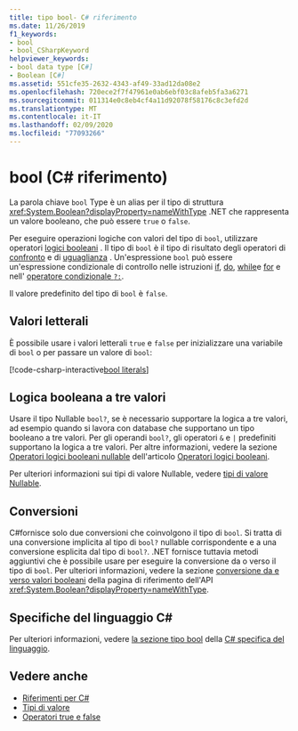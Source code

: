 ```yaml
---
title: tipo bool- C# riferimento
ms.date: 11/26/2019
f1_keywords:
- bool
- bool_CSharpKeyword
helpviewer_keywords:
- bool data type [C#]
- Boolean [C#]
ms.assetid: 551cfe35-2632-4343-af49-33ad12da08e2
ms.openlocfilehash: 720ece2f7f47961e0ab6ebf03c8afeb5fa3a6271
ms.sourcegitcommit: 011314e0c8eb4cf4a11d92078f58176c8c3efd2d
ms.translationtype: MT
ms.contentlocale: it-IT
ms.lasthandoff: 02/09/2020
ms.locfileid: "77093266"
---
```

# <a name="bool-c-reference"></a>bool (C# riferimento)

La parola chiave `bool` Type è un alias per il tipo di struttura <xref:System.Boolean?displayProperty=nameWithType> .NET che rappresenta un valore booleano, che può essere `true` o `false`.

Per eseguire operazioni logiche con valori del tipo di `bool`, utilizzare operatori [logici booleani](../operators/boolean-logical-operators.md) . Il tipo di `bool` è il tipo di risultato degli operatori di [confronto](../operators/comparison-operators.md) e di [uguaglianza](../operators/equality-operators.md) . Un'espressione `bool` può essere un'espressione condizionale di controllo nelle istruzioni [if](../keywords/if-else.md), [do](../keywords/do.md), [while](../keywords/while.md)e [for](../keywords/for.md) e nell' [operatore condizionale `?:`](../operators/conditional-operator.md).

Il valore predefinito del tipo di `bool` è `false`.

## <a name="literals"></a>Valori letterali

È possibile usare i valori letterali `true` e `false` per inizializzare una variabile di `bool` o per passare un valore di `bool`:

[!code-csharp-interactive[bool literals](~/samples/csharp/language-reference/builtin-types/BoolType.cs#Literals)]

## <a name="three-valued-boolean-logic"></a>Logica booleana a tre valori

Usare il tipo Nullable `bool?`, se è necessario supportare la logica a tre valori, ad esempio quando si lavora con database che supportano un tipo booleano a tre valori. Per gli operandi `bool?`, gli operatori `&` e `|` predefiniti supportano la logica a tre valori. Per altre informazioni, vedere la sezione [Operatori logici booleani nullable](../operators/boolean-logical-operators.md#nullable-boolean-logical-operators) dell'articolo [Operatori logici booleani](../operators/boolean-logical-operators.md).

Per ulteriori informazioni sui tipi di valore Nullable, vedere [tipi di valore Nullable](nullable-value-types.md).

## <a name="conversions"></a>Conversioni

C#fornisce solo due conversioni che coinvolgono il tipo di `bool`. Si tratta di una conversione implicita al tipo di `bool?` nullable corrispondente e a una conversione esplicita dal tipo di `bool?`. .NET fornisce tuttavia metodi aggiuntivi che è possibile usare per eseguire la conversione da o verso il tipo di `bool`. Per ulteriori informazioni, vedere la sezione [conversione da e verso valori booleani](/dotnet/api/system.boolean#converting-to-and-from-boolean-values) della pagina di riferimento dell'API <xref:System.Boolean?displayProperty=nameWithType>.

## <a name="c-language-specification"></a>Specifiche del linguaggio C#

Per ulteriori informazioni, vedere [la sezione tipo bool](~/_csharplang/spec/types.md#the-bool-type) della [ C# specifica del linguaggio](~/_csharplang/spec/introduction.md).

## <a name="see-also"></a>Vedere anche

- [Riferimenti per C#](../index.md)
- [Tipi di valore](value-types.md)
- [Operatori true e false](../operators/true-false-operators.md)
